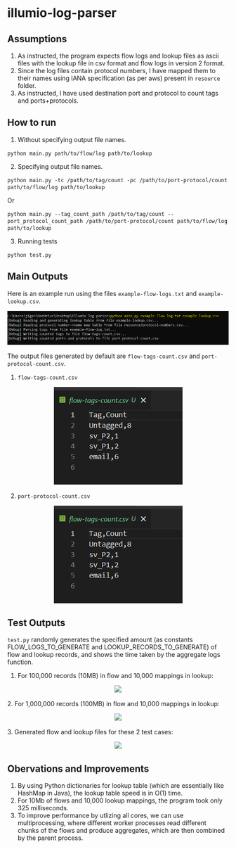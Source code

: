 # illumio-log-parser

## Assumptions
1. As instructed, the program expects flow logs and lookup files as ascii files with the lookup file in csv format and flow logs in version 2 format.
2. Since the log files contain protocol numbers, I have mapped them to their names using IANA specification (as per aws) present in ```resource``` folder.
3. As instructed, I have used destination port and protocol to count tags and ports+protocols.

## How to run
1. Without specifying output file names.  
  ```
  python main.py path/to/flow/log path/to/lookup
  ```
2. Specifying output file names.  
  ```
  python main.py -tc /path/to/tag/count -pc /path/to/port-protocol/count path/to/flow/log path/to/lookup
  ```
  Or  
  ```
  python main.py --tag_count_path /path/to/tag/count --port_protocol_count_path /path/to/port-protocol/count path/to/flow/log path/to/lookup
  ```
3. Running tests 
```
python test.py
```
## Main Outputs
Here is an example run using the files ``example-flow-logs.txt`` and ``example-lookup.csv``.

<p align="center">
  <img src="https://github.com/drone911/illumio-log-parser/blob/main/img/example-run.PNG?raw=true" />
</p>

The output files generated by default are ```flow-tags-count.csv``` and ```port-protocol-count.csv```.
1. ```flow-tags-count.csv```

<p align="center">
  <img src="https://github.com/drone911/illumio-log-parser/blob/main/img/flow-tags-count.PNG?raw=true" />
</p>

2. ```port-protocol-count.csv```

<p align="center">
  <img src="https://github.com/drone911/illumio-log-parser/blob/main/img/flow-tags-count.PNG?raw=true" />
</p>

## Test Outputs
```test.py``` randomly generates the specified amount (as constants FLOW_LOGS_TO_GENERATE and LOOKUP_RECORDS_TO_GENERATE) of flow and lookup records, and shows the time taken by the aggregate logs function.  
1. For 100,000 records (10MB) in flow and 10,000 mappings in lookup:
<p align="center">
  <img src="https://github.com/drone911/illumio-log-parser/blob/main/img/test-output-100000-flow-10000-lookups.PNG?raw=true" />
</p>
2. For 1,000,000 records (100MB) in flow and 10,000 mappings in lookup:
<p align="center">
  <img src="https://github.com/drone911/illumio-log-parser/blob/main/img/test-output-1000000-flow-10000-lookups.PNG?raw=true" />
</p>
3. Generated flow and lookup files for these 2 test cases:
<p align="center">
  <img src="https://github.com/drone911/illumio-log-parser/blob/main/img/test-file-sizes.PNG?raw=true" />
</p>

## Obervations and Improvements
1. By using Python dictionaries for lookup table (which are essentially like HashMap in Java), the lookup table speed is in O(1) time.
2. For 10Mb of flows and 10,000 lookup mappings, the program took only 325 milliseconds.
3. To improve performance by utlizing all cores, we can use multiprocessing, where different worker processes read different chunks of the flows and produce aggregates, which are then combined by the parent process.

